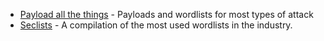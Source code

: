 - [Payload all the things](https://github.com/swisskyrepo/PayloadsAllTheThings) - Payloads and wordlists for most types of attack
- [Seclists](https://github.com/danielmiessler/SecLists) - A compilation of the most used wordlists in the industry.